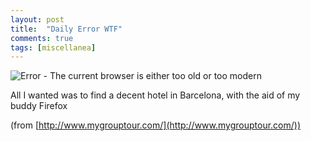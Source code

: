 ```yaml
---
layout: post
title:  "Daily Error WTF"
comments: true
tags: [miscellanea]
---
```



![Error - The current browser is either too old or too modern](http://kenegozi.com/blog/uploaded/windowslivewriter/dailyerrorwtf_aeb3/5dbeda0d-7be3-4f02-9641-21e6dbf7c2d9.png)



All I wanted was to find a decent hotel in Barcelona, with the aid of my buddy Firefox



(from [http://www.mygrouptour.com/](http://www.mygrouptour.com/))

